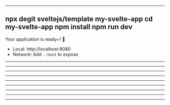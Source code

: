 ---------------------------------------------
npx degit sveltejs/template my-svelte-app
cd my-svelte-app
npm install
npm run dev
---------------------------------------------

  Your application is ready~! 🚀

  - Local:      http://localhost:8080
  - Network:    Add `--host` to expose
---------------------------------------------
---------------------------------------------
---------------------------------------------
---------------------------------------------
---------------------------------------------
---------------------------------------------
---------------------------------------------
---------------------------------------------
---------------------------------------------